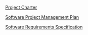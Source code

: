 [Project Charter](projectcharter.md)

[Software Project Management Plan](softwareprojectmanagementplan.md)

[Software Requirements Specification](softwarerequirementsspecification.md)
